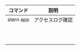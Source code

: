 |  コマンド  |  説明  |
| ---- | ---- |
| stern app | アクセスログ確認 |
|  |  |
|  |  |
|  |  |
|  |  |
|  |  |
|  |  |
|  |  |
|  |  |
|  |  |
|  |  |
|  |  |
